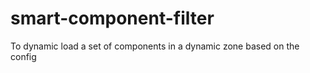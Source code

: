 # smart-component-filter

To dynamic load a set of components in a dynamic zone based on the config
